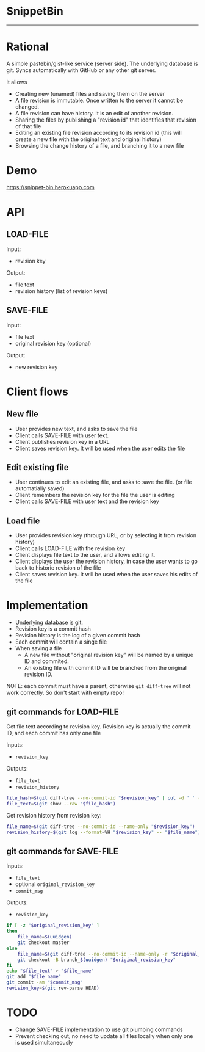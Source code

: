 
# SnippetBin

---

# Rational

A simple pastebin/gist-like service (server side).
The underlying database is git. 
Syncs automatically with GitHub or any other git server.

It allows
- Creating new (unamed) files and saving them on the server
- A file revision is immutable. Once written to the server it cannot be changed.
- A file revision can have history. It is an edit of another revision.
- Sharing the files by publishing a "revision id" that identifies that revision of that file
- Editing an existing file revision according to its revision id (this will create a new file with the original text and original history)
- Browsing the change history of a file, and branching it to a new file

# Demo

https://snippet-bin.herokuapp.com

# API

## LOAD-FILE

Input:
 - revision key

Output: 
 - file text
 - revision history (list of revision keys)

## SAVE-FILE

Input:
 - file text
 - original revision key (optional)

Output:
 - new revision key

# Client flows

## New file

- User provides new text, and asks to save the file
- Client calls SAVE-FILE with user text.
- Client publishes revision key in a URL
- Client saves revision key. It will be used when the user edits the file

## Edit existing file

- User continues to edit an existing file, and asks to save the file. (or file automatially saved)
- Client remembers the revision key for the file the user is editing
- Client calls SAVE-FILE with user text and the revision key

## Load file

- User provides revision key (through URL, or by selecting it from revision history)
- Client calls LOAD-FILE with the revision key
- Client displays file text to the user, and allows editing it.
- Client displays the user the revision history, in case the user wants to go back to historic revision of the file
- Client saves revision key. It will be used when the user saves his edits of the file

# Implementation

- Underlying database is git.
- Revision key is a commit hash
- Revision history is the log of a given commit hash
- Each commit will contain a singe file
- When saving a file
  - A new file without "original revision key" will be named by a unique ID and commited.
  - An existing file with commit ID will be branched from the original revision ID.


NOTE: each commit must have a parent, otherwise `git diff-tree` will not work correctly. So don't start with empty repo!

## git commands for LOAD-FILE

Get file text according to revision key. Revision key is actually the commit ID, and each commit has only one file

Inputs:
- `revision_key`

Outputs:
- `file_text`
- `revision_history`

```bash
file_hash=$(git diff-tree --no-commit-id "$revision_key" | cut -d ' ' -f 4)
file_text=$(git show --raw "$file_hash")
```

Get revision history from revision key:

```bash
file_name=$(git diff-tree --no-commit-id --name-only "$revision_key")
revision_history=$(git log --format=%H "$revision_key" -- "$file_name")
```

## git commands for SAVE-FILE

Inputs:
- `file_text`
- optional `original_revision_key`
- `commit_msg` 

Outputs:
- `revision_key`

```bash
if [ -z "$original_revision_key" ]
then
    file_name=$(uuidgen)
    git checkout master
else
    file_name=$(git diff-tree --no-commit-id --name-only -r "$original_revision_key")
    git checkout -B branch_$(uuidgen) "$original_revision_key"
fi
echo "$file_text" > "$file_name"
git add "$file_name"
git commit -am "$commit_msg"
revision_key=$(git rev-parse HEAD)
```

# TODO

- Change SAVE-FILE implementation to use git plumbing commands
- Prevent checking out, no need to update all files locally when only one is used simultaneously

